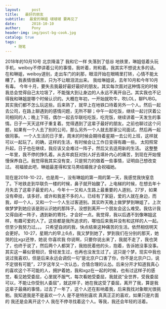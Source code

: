 ```yaml
---
layout:     post
title:   最好的朋友
subtitle:  最爱的琳姐 啵啵啵 要再见了
date:       2018-10-10
author:     Pony
header-img: img/post-bg-cook.jpg
catalog: true
tags:
    - 随笔
---
```


2018年的10月10号
北京降温了
我和它一样
失落到了低谷
地铁里，琳姐低着头玩手机，weiboy不停讲着公司的事情，我听着，附和着。我其实不想说太多的话。
在和琳姐，weiboy道别，走出车门的刹那，眼泪开始在眼睛里打转，心情不能太糟了。我表情很痛苦，只为不让眼泪流出来。
我给琳姐说，去年10月和今年10月有毒。
今年十月，要失去我最好最好最好的朋友。其实每次面对这种情况的时候 我总会觉得自己太垃圾了，不能强大到让身边的人永远不离开自己。其实我也不记得我和琳姐是哪个时候认识的。大概在年初，一开始就吹牛，吹LOL，聊PUBG。其实我们都不怎么玩这些。后来熟了，就早上在地铁口待着另外一个人。然后一起去公司，在路上聊遇到的感情问题，无所不聊；中午一起吃饭，继续一起讨厌着公司相同的人；晚上下班，偶尔一起去华联吃吃饭，吃完饭，继续讲着一天发生的事情。日子一天天这样子重复着。觉得遇到了这辈子最好的朋友。之前也聊过这个问题，如果有一个人去了别的公司，那么另外一个人就去那家公司面试，然后再一起做同事。
一个人生活的日子里，周末的时候会期待着星期一去公司上班，这样就可以一起玩了。的确，这样的生活，有时候会让工作日变得有趣一些。
太阳照常升起，日子也在继续，我应该又会难过一阵子，然后又去适用新的生活。
这整整一年里，我不停的挣扎着。从去年疯狂对别人好去填补内心的痛苦，到现在开始慢慢保养自己。我觉得我其实没有变，只是努力的做着一些事情，证明自己想改变过。
祝福彼此吧，琳姐最差得和宝马男结婚我才会祝福她。


现在是2018-10-22，也是周一，没有琳姐的第一周的第一天，我感觉我快窒息了。下地铁走到华联负一楼的时候，鼻子就开始酸了。上电梯的时候，在想去年十月失去了这辈子最爱的人，今年十一又和人生路上最重要的人道别。27岁，如果没有牵挂，该多好。或许和我差不多的人，已经有了家庭，爱的人就在身边，而我，却一个人，又和一个一个人生过客道别。其实昨天晚上做梦梦到琳姐了。上次做梦梦到她应该是刚认识她的那阵子。没想到离开一个朋友会这么难受。我估计我又得自闭一阵子，遇到新的寄托，才会好一点。我觉得，我以后遇不到像琳姐这样，有趣可爱的人了。这些都是我所追求的，哪怕后来我并没有和这样的人一起。但至少我努力过。。。
只希望自闭的我，快点结束这种痛苦的生活。依然相信明天会更好。
10-27，星期六的早上6点，我又梦到她了，梦到我们在分别的那天，她哭的比xgz还惨，她说 你喜欢我 你说啊，只要你说出来了，我就不走了，我也哭了，也终于说了，然后两个人都哭了，我拍抚着他的头，抱着，告诉她没事没事。其实这一幕似曾相识，曾经发生过，也再也没发生过了。这只是个梦。现实中我也说过我喜欢l，但是后来永远会调侃一句“是北京户口害了你，你不是北京户口，说不定很有可能”，27岁这年又一次认怂，合情合理的认怂。后来分开才知道我真心的喜欢这个不可能的人，拥护着她，我和xgz在一起的时候，也有过这样子的感觉，看见她受委屈，心里就不服气，每次看她受委屈，我就说“全世界，受我委屈可以，不能让你受别人委屈”，就这样子，她在我这受了委屈，离开了我，算是我这辈子最痛的事情，过去了一年了，这个人还在影响着我，后来我找对象眼光很挑剔。我知道我是不是喜欢一个人 是不是特别喜欢 真真正正的喜欢，如果只是片面的 我还是会离开这个人 我在不停寻找着这个人。等我，我还会年轻的活着。


